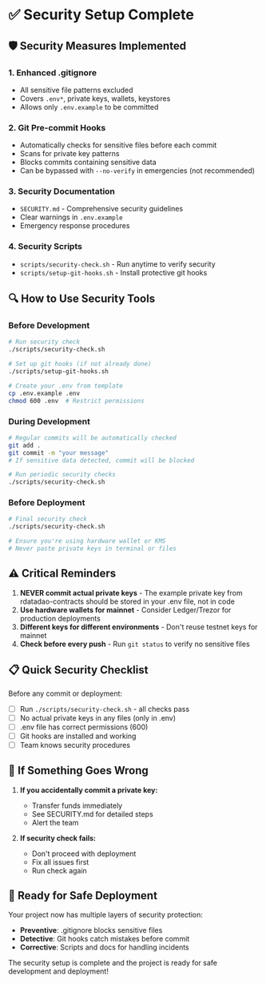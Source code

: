 # ✅ Security Setup Complete

## 🛡️ Security Measures Implemented

### 1. **Enhanced .gitignore**
- All sensitive file patterns excluded
- Covers `.env*`, private keys, wallets, keystores
- Allows only `.env.example` to be committed

### 2. **Git Pre-commit Hooks**
- Automatically checks for sensitive files before each commit
- Scans for private key patterns
- Blocks commits containing sensitive data
- Can be bypassed with `--no-verify` in emergencies (not recommended)

### 3. **Security Documentation**
- `SECURITY.md` - Comprehensive security guidelines
- Clear warnings in `.env.example`
- Emergency response procedures

### 4. **Security Scripts**
- `scripts/security-check.sh` - Run anytime to verify security
- `scripts/setup-git-hooks.sh` - Install protective git hooks

## 🔍 How to Use Security Tools

### Before Development
```bash
# Run security check
./scripts/security-check.sh

# Set up git hooks (if not already done)
./scripts/setup-git-hooks.sh

# Create your .env from template
cp .env.example .env
chmod 600 .env  # Restrict permissions
```

### During Development
```bash
# Regular commits will be automatically checked
git add .
git commit -m "your message"
# If sensitive data detected, commit will be blocked

# Run periodic security checks
./scripts/security-check.sh
```

### Before Deployment
```bash
# Final security check
./scripts/security-check.sh

# Ensure you're using hardware wallet or KMS
# Never paste private keys in terminal or files
```

## ⚠️ Critical Reminders

1. **NEVER commit actual private keys** - The example private key from rdatadao-contracts should be stored in your .env file, not in code
2. **Use hardware wallets for mainnet** - Consider Ledger/Trezor for production deployments
3. **Different keys for different environments** - Don't reuse testnet keys for mainnet
4. **Check before every push** - Run `git status` to verify no sensitive files

## 📋 Quick Security Checklist

Before any commit or deployment:
- [ ] Run `./scripts/security-check.sh` - all checks pass
- [ ] No actual private keys in any files (only in .env)
- [ ] .env file has correct permissions (600)
- [ ] Git hooks are installed and working
- [ ] Team knows security procedures

## 🚨 If Something Goes Wrong

1. **If you accidentally commit a private key:**
   - Transfer funds immediately
   - See SECURITY.md for detailed steps
   - Alert the team

2. **If security check fails:**
   - Don't proceed with deployment
   - Fix all issues first
   - Run check again

## 🎯 Ready for Safe Deployment

Your project now has multiple layers of security protection:
- **Preventive**: .gitignore blocks sensitive files
- **Detective**: Git hooks catch mistakes before commit
- **Corrective**: Scripts and docs for handling incidents

The security setup is complete and the project is ready for safe development and deployment!